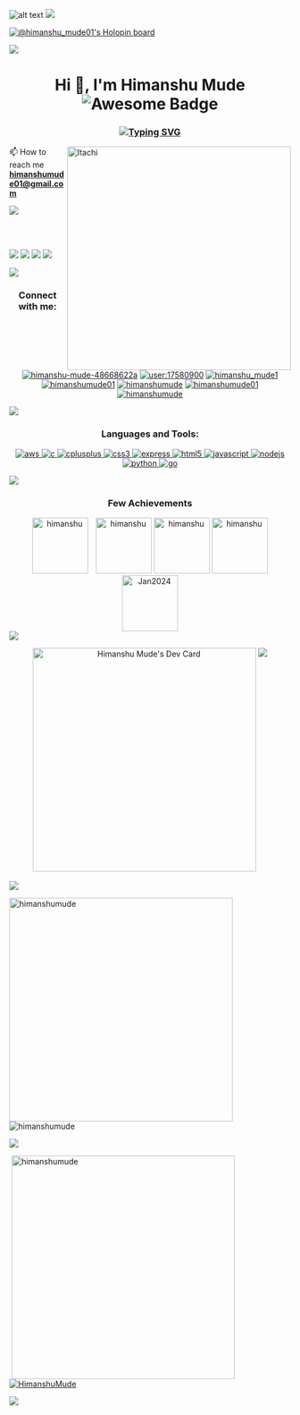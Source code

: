 ![alt text](https://res.cloudinary.com/practicaldev/image/fetch/s--YTgsVTF7--/c_imagga_scale,f_auto,fl_progressive,h_420,q_auto,w_1000/https://dev-to-uploads.s3.amazonaws.com/i/6vnsxy7g486k12yp4bhd.jpg)
<img src = "https://user-images.githubusercontent.com/73097560/115834477-dbab4500-a447-11eb-908a-139a6edaec5c.gif">

[![@himanshu_mude01's Holopin board](https://holopin.me/himanshu_mude01)](https://holopin.io/@himanshu_mude01)

<img src = "https://user-images.githubusercontent.com/73097560/115834477-dbab4500-a447-11eb-908a-139a6edaec5c.gif">
<h1 align="center">Hi 👋, I'm Himanshu Mude  <img src="https://cdn.rawgit.com/sindresorhus/awesome/d7305f38d29fed78fa85652e3a63e154dd8e8829/media/badge.svg" alt="Awesome Badge"/></h1>
<h3 align="center"><a href="https://git.io/typing-svg"><img src="https://readme-typing-svg.demolab.com?font=Fira+Code&duration=2500&pause=1000&center=true&width=435&lines=Competitive+Programming+%F0%9F%A7%91%E2%80%8D%F0%9F%92%BB;Parallel+Computing+%F0%9F%8C%90;Backend+%F0%9F%97%84%EF%B8%8F;Gaming+%F0%9F%8E%AE" alt="Typing SVG" /></a></h3>

<img align="right" alt="Itachi" width="400" src="https://www.icegif.com/wp-content/uploads/itachi-icegif.gif">


📫 How to reach me **himanshumude01@gmail.com**

![](http://ForTheBadge.com/images/badges/built-with-love.svg)

<br>
<br>

![](https://komarev.com/ghpvc/?username=HimanshuMude&style=plastic)
![](https://img.shields.io/github/followers/HimanshuMude.svg?style=social&label=Follow&maxAge=2592000)
![](https://img.shields.io/badge/Linux-FCC624?style=for-the-badge&logo=linux&logoColor=black&style=plastic)
![](https://img.shields.io/badge/Windows-0078D6?style=for-the-badge&logo=windows&logoColor=white&style=plastic)

<img src = "https://user-images.githubusercontent.com/73097560/115834477-dbab4500-a447-11eb-908a-139a6edaec5c.gif">
<h3 align="center">Connect with me:</h3>
<p align="center">
<a href="https://linkedin.com/in/himanshu-mude-48668622a" target="blank"><img src="https://img.shields.io/badge/LinkedIn-0077B5?style=for-the-badge&logo=linkedin&logoColor=white&style=plastic" alt="himanshu-mude-48668622a"  /></a> <a href="https://stackoverflow.com/users/user:17580900" target="blank"><img src="https://img.shields.io/badge/Stack_Overflow-FE7A16?style=for-the-badge&logo=stack-overflow&logoColor=white&style=plastic" alt="user:17580900"  /></a> <a href="https://www.codechef.com/users/himanshu_mude1" target="blank"><img src="https://img.shields.io/badge/-CodeChef-5B4638?style=for-the-badge&logo=CodeChef&logoColor=white&style=plastic" alt="himanshu_mude1"  /></a> <a href="https://www.hackerrank.com/himanshumude01" target="blank"><img src="https://img.shields.io/badge/-Hackerrank-2EC866?style=for-the-badge&logo=HackerRank&logoColor=white&style=plastic" alt="himanshumude01"  /></a> <a href="https://codeforces.com/profile/himanshumude" target="blank"><img src="https://img.shields.io/badge/Codeforces-445f9d?style=for-the-badge&logo=Codeforces&logoColor=white&style=plastic" alt="himanshumude"  /></a> <a href="https://www.leetcode.com/himanshumude01" target="blank"><img src="https://img.shields.io/badge/-LeetCode-FFA116?style=for-the-badge&logo=LeetCode&logoColor=black&style=plastic" alt="himanshumude01"  /></a> <a href="https://dev.to/himanshumude" target="blank"><img src="https://img.shields.io/badge/dev.to-0A0A0A?style=for-the-badge&logo=devdotto&logoColor=white&style=plastic" alt="himanshumude"  /></a>
</p>

<img src = "https://user-images.githubusercontent.com/73097560/115834477-dbab4500-a447-11eb-908a-139a6edaec5c.gif">


<h3 align="center">Languages and Tools:</h3>

<p align="center"> <a href="https://aws.amazon.com" target="_blank" rel="noreferrer"> <img src="https://img.shields.io/badge/Amazon_AWS-232F3E?style=for-the-badge&logo=amazon-aws&logoColor=white&style=plastic" alt="aws" /> </a> <a href="https://www.cprogramming.com/" target="_blank" rel="noreferrer"> <img src="https://img.shields.io/badge/C-00599C?style=for-the-badge&logo=c&logoColor=white&style=plastic" alt="c" /> </a> <a href="https://www.w3schools.com/cpp/" target="_blank" rel="noreferrer"> <img src="https://img.shields.io/badge/C%2B%2B-00599C?style=for-the-badge&logo=c%2B%2B&logoColor=white&style=plastic" alt="cplusplus"/> </a> <a href="https://www.w3schools.com/css/" target="_blank" rel="noreferrer"> <img src="https://img.shields.io/badge/CSS-239120?&style=for-the-badge&logo=css3&logoColor=white&style=plastic" alt="css3"/> </a> <a href="https://expressjs.com" target="_blank" rel="noreferrer"> <img src="https://img.shields.io/badge/Express.js-404D59?style=for-the-badge&style=plastic" alt="express"/> </a> <a href="https://www.w3.org/html/" target="_blank" rel="noreferrer"> <img src="https://img.shields.io/badge/HTML-239120?style=for-the-badge&logo=html5&logoColor=white&style=plastic" alt="html5" /> </a> <a href="https://developer.mozilla.org/en-US/docs/Web/JavaScript" target="_blank" rel="noreferrer"> <img src="https://img.shields.io/badge/JavaScript-F7DF1E?style=for-the-badge&logo=JavaScript&logoColor=white&style=plastic" alt="javascript" /> </a> <a href="https://nodejs.org" target="_blank" rel="noreferrer"> <img src="https://img.shields.io/badge/Node.js-43853D?style=for-the-badge&logo=node.js&logoColor=white&style=plastic" alt="nodejs"/> </a> <a href="https://www.python.org" target="_blank" rel="noreferrer"> <img src="https://img.shields.io/badge/Python-3776AB?style=for-the-badge&logo=python&logoColor=white&style=plastic" alt="python" /> </a> <a href="https://www.go.dev" target="_blank" rel="noreferrer"> <img src="https://img.shields.io/badge/Go-00ADD8?style=for-the-badge&logo=go&logoColor=white&style=plastic" alt="go" /> </a> 

  
<!-- <a href="https://unity.com/" target="_blank" rel="noreferrer"> <img src="https://www.vectorlogo.zone/logos/unity3d/unity3d-icon.svg" alt="unity" width="40" height="40"/> </a>  -->
  <!-- <a href="https://git-scm.com/" target="_blank" rel="noreferrer"> <img src="https://www.vectorlogo.zone/logos/git-scm/git-scm-icon.svg" alt="git" width="40" height="40"/> </a>  -->
    
<!-- <a href="https://www.linux.org/" target="_blank" rel="noreferrer"> <img src="https://raw.githubusercontent.com/devicons/devicon/master/icons/linux/linux-original.svg" alt="linux" width="40" height="40"/> </a>  -->

</p>
<!-- https://leetcard.jacoblin.cool/himanshumude01?theme=dark&font=Nunito&ext=heatmap -->

<img src = "https://user-images.githubusercontent.com/73097560/115834477-dbab4500-a447-11eb-908a-139a6edaec5c.gif">

<!-- Badges  -->
<h3 align="center">Few Achievements</h3>

<!-- 100 Days Batch 2022 -->
<div align="center" style="text-align: center;">
  <a href="https://leetcode.com/himanshumude01/" target="_blank" style="display: inline-block; margin-right: 10px;">
    <img src="https://leetcode.com/static/images/badges/2022/gif/2022-annual-100.gif" alt="himanshu" height="100" width="100" />
  </a>
  <a href="https://leetcode.com/himanshumude01/" target="_blank" style="display: inline-block;">
    <img src="https://leetcode.com/static/images/badges/2022/gif/2022-12.gif" alt="himanshu" height="100" width="100"  />
  </a>
  <a>
    <img src="https://assets.leetcode.com/static_assets/marketing/2023-50.gif" alt="himanshu" height="100" width="100"/>
  </a>

  <a>
    <img src="https://assets.leetcode.com/static_assets/marketing/2023-100.gif" alt="himanshu" height="100" width="100"/>
  </a>
  <a>
    <img src="https://leetcode.com/static/images/badges/2024/gif/2024-01.gif" alt="Jan2024" height="100" widht="100"/>
  </a>

</div>

<img src = "https://user-images.githubusercontent.com/73097560/115834477-dbab4500-a447-11eb-908a-139a6edaec5c.gif">
<div align="center">
<p float="center">
  <a href="https://app.daily.dev/h1mu"><img src="https://api.daily.dev/devcards/v2/GZhZcqbeYylUKtgbQpkSA.png?r=c7e&type=default" width="400" alt="Himanshu Mude's Dev Card"/></a>
<img  align=top flex-grow=1 src="https://leetcard.jacoblin.cool/himanshumude01?ext=activity&theme=dark&font=nunito" />
</p>
</div>

<img src = "https://user-images.githubusercontent.com/73097560/115834477-dbab4500-a447-11eb-908a-139a6edaec5c.gif">

<p> 
<img align="left" src="https://github-readme-stats.vercel.app/api/top-langs?username=himanshumude&show_icons=true&theme=radical&locale=en&layout=compact" alt="himanshumude"  width=400px/>
  <img align="center" src="https://github-readme-streak-stats.herokuapp.com/?user=himanshumude&theme=radical" alt="himanshumude" />
</p>

<img src = "https://user-images.githubusercontent.com/73097560/115834477-dbab4500-a447-11eb-908a-139a6edaec5c.gif">

<p>&nbsp;<img align="top" src="https://github-readme-stats.vercel.app/api?username=himanshumude&show_icons=true&theme=radical&locale=en" alt="himanshumude" flex-grow=1 width= 400px />
<a href="https://github.com/ryo-ma/github-profile-trophy"><img src="https://github-profile-trophy.vercel.app/?username=HimanshuMude&theme=radical&margin-h=30&margin-w=30&column=3&no-bg=true" alt="HimanshuMude" /></a> 
</p>

<img src = "https://user-images.githubusercontent.com/73097560/115834477-dbab4500-a447-11eb-908a-139a6edaec5c.gif">

<!--[![HimanshuMude's Github Activity Graph](https://github-readme-activity-graph.cyclic.app/graph?username=HimanshuMude&bg_color=0d1117&color=ff10f0&line=ff00ae&point=ffffff&area=true&hide_border=true)](https://github.com/ashutosh00710/github-readme-activity-graph)-->
